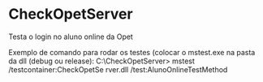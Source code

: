 # CheckOpetServer
Testa o login no aluno online da Opet

Exemplo de comando para rodar os testes (colocar o mstest.exe na pasta da dll (debug ou release): C:\CheckOpetServer> mstest /testcontainer:CheckOpetSe
rver.dll /test:AlunoOnlineTestMethod
